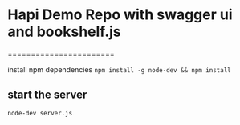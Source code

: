 # Hapi Demo Repo with swagger ui and bookshelf.js
=======================

install npm dependencies
`npm install -g node-dev && npm install`

## start the server
`node-dev server.js`
